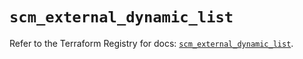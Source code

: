 # `scm_external_dynamic_list`

Refer to the Terraform Registry for docs: [`scm_external_dynamic_list`](https://registry.terraform.io/providers/paloaltonetworks/scm/1.0.2/docs/resources/external_dynamic_list).
